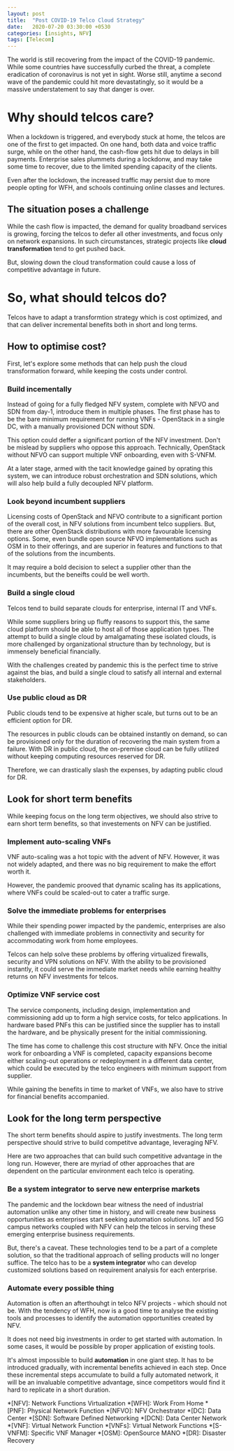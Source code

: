 ```yaml
---
layout: post
title:  "Post COVID-19 Telco Cloud Strategy"
date:   2020-07-20 03:30:00 +0530
categories: [insights, NFV]
tags: [Telecom]
---
```


The world is still recovering from the impact of the COVID-19 pandemic. While some countries have successfully curbed the threat, a complete eradication of coronavirus is not yet in sight. Worse still, anytime a second wave of the pandemic could hit more devastatingly, so it would be a massive understatement to say that danger is over.

# Why should telcos care?

When a lockdown is triggered, and everybody stuck at home, the telcos are one of the first to get impacted. On one hand, both data and voice traffic surge, while on the other hand, the cash-flow gets hit due to delays in bill payments. Enterprise sales plummets during a lockdonw, and may take some time to recover, due to the limited spending capacity of the clients.

Even after the lockdown, the increased traffic may persist due to more people opting for WFH, and schools continuing online classes and lectures.

## The situation poses a challenge

While the cash flow is impacted, the demand for quality broadband services is growing, forcing the telcos to defer all other investments, and focus only on network expansions. In such circumstances, strategic projects like **cloud transformation** tend to get pushed back.

But, slowing down the cloud transformation could cause a loss of competitive advantage in future.

# So, what should telcos do?

Telcos have to adapt a transformtion strategy which is cost optimized, and that can deliver incremental benefits both in short and long terms.

## How to optimise cost?

First, let's explore some methods that can help push the cloud transformation forward, while keeping the costs under control.

### Build incementally

Instead of going for a fully fledged NFV system, complete with NFVO and SDN from day-1, introduce them in multiple phases. The first phase has to be the bare minimum requirement for running VNFs - OpenStack in a single DC, with a manually provisioned DCN without SDN. 

This option could deffer a significant portion of the NFV investment. Don't be mislead by suppliers who oppose this approach. Technically, OpenStack without NFVO can support multiple VNF onboarding, even with S-VNFM.

At a later stage, armed with the tacit knowledge gained by oprating this system, we can introduce robust orchestration and SDN solutions, which will also help build a fully decoupled NFV platform.

### Look beyond incumbent suppliers

Licensing costs of OpenStack and NFVO contribute to a significant portion of the overall cost, in NFV solutions from incumbent telco suppliers. But, there are other OpenStack distributions with more favourable licensing options. Some, even bundle open source NFVO implementations such as OSM in to their offerings, and are superior in features and functions to that of the solutions from the incumbents.

It may require a bold decision to select a supplier other than the incumbents, but the beneifts could be well worth. 

### Build a single cloud

Telcos tend to build separate clouds for enterprise, internal IT and VNFs.

While some suppliers bring up fluffy reasons to support this, the same cloud platform should be able to host all of those application types. The attempt to build a single cloud by amalgamating these isolated clouds, is more challenged by organizational structure than by technology, but is immensely beneficial financially.

With the challenges created by pandemic this is the perfect time to strive against the bias, and build a single cloud to satisfy all internal and external stakeholders.

### Use public cloud as DR
Public clouds tend to be expensive at higher scale, but turns out to be an efficient option for DR.

The resources in public clouds can be obtained instantly on demand, so can be provisioned only for the duration of recovering the main system from a failure. With DR in public cloud, the on-premise cloud can be fully utilized without keeping computing resources reserved for DR.

Therefore, we can drastically slash the expenses, by adapting public cloud for DR. 

## Look for short term benefits

While keeping focus on the long term objectives, we should also strive to earn short term benefits, so that investements on NFV can be justified.

### Implement auto-scaling VNFs
VNF auto-scaling was a hot topic with the advent of NFV. However, it was not widely adapted, and there was no big requirement to make the effort worth it.

However, the pandemic prooved that dynamic scaling has its applications, where VNFs could be scaled-out to cater a traffic surge.

### Solve the immediate problems for enterprises

While their spending power impacted by the pandemic, enterprises are also challenged with immediate problems in connectivity and security for accommodating work from home employees.

Telcos can help solve these problems by offering virtualized firewalls, security and VPN solutions on NFV. With the ability to be provisioned instantly, it could serve the immediate market needs while earning healthy returns on NFV investments for telcos.

### Optimize VNF service cost

The service components, including design, implementation and commissioning add up to form a high service costs, for telco applications. In hardware based PNFs this can be justified since the supplier has to install the hardware, and be physically present for the initial commissioning. 

The time has come to challenge this cost structure with NFV. Once the initial work for onboarding a VNF is completed, capacity expansions become either scaling-out operations or redeployment in a different data center, which could be executed by the telco engineers with minimum support from supplier.

While gaining the benefits in time to market of VNFs, we also have to strive for financial benefits accompanied.

## Look for the long term perspective

The short term benefits should aspire to justify investments. The long term perspective should strive to build competitve advantage, leveraging NFV.

Here are two approaches that can build such competitive advantage in the long run. However, there are myriad of other approaches that are dependent on the particular environment each telco is operating.

### Be a system integrator to serve new enterprise markets

The pandemic and the lockdown bear witness the need of industrial automation unlike any other time in history, and will create new business opportunities as enterprises start seeking automation solutions. IoT and 5G campus networks coupled with NFV can help the telcos in serving these emerging enterprise business requirements. 

But, there's a caveat. These technologies tend to be a part of a complete solution, so that the traditional approach of selling products will no longer suffice. The telco has to be a **system integrator** who can develop customized solutions based on requirement analysis for each enterprise. 

### Automate every possible thing

Automation is often an afterthouhgt in telco NFV projects - which should not be. With the tendency of WFH, now is a good time to analyse the existing tools and processes to identify the automation opportunities created by NFV.

It does not need big investments in order to get started with automation. In some cases, it would be possible by proper application of existing tools. 

It's almost impossible to build **automation** in one giant step. It has to be introduced gradually, with incremental benefits achieved in each step. Once these incremental steps accumulate to build a fully automated network, it will be an invaluable competitive advantage, since competitors would find it hard to replicate in a short duration.

*[NFV]: Network Functions Virtualization
*[WFH]: Work From Home
*[PNF]: Physical Network Function
*[NFVO]: NFV Orchestrator
*[DC]: Data Center
*[SDN]: Software Defined Networking
*[DCN]: Data Center Network
*[VNF]: Virtual Network Function
*[VNFs]: Virtual Network Functions
*[S-VNFM]: Specific VNF Manager
*[OSM]: OpenSource MANO
*[DR]: Disaster Recovery

